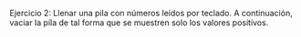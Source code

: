 
Ejercicio 2:
Llenar  una  pila  con  números  leídos  por  teclado.  A  continuación,  vaciar  la  pila  de  tal  forma  que  se  muestren 
solo los valores positivos.